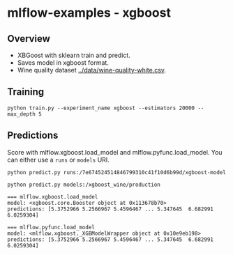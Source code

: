 # mlflow-examples - xgboost

## Overview
* XBGoost with sklearn train and predict.
* Saves model in xgboost format.
* Wine quality dataset [../data/wine-quality-white.csv](../data/wine-quality-white.csv).

## Training

```
python train.py --experiment_name xgboost --estimators 20000 --max_depth 5 
```

## Predictions

Score with mlflow.xgboost.load_model and mlflow.pyfunc.load_model.
You can either use a `runs` or `models` URI.
```
python predict.py runs:/7e674524514846799310c41f10d6b99d/xgboost-model
```

```
python predict.py models:/xgboost_wine/production
```

```
=== mlflow.xgboost.load_model
model: <xgboost.core.Booster object at 0x113678b70>
predictions: [5.3752966 5.2566967 5.4596467 ... 5.347645  6.682991  6.0259304]

=== mlflow.pyfunc.load_model
model: <mlflow.xgboost._XGBModelWrapper object at 0x10e9eb198>
predictions: [5.3752966 5.2566967 5.4596467 ... 5.347645  6.682991  6.0259304]
```


